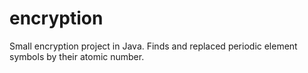 # encryption
Small encryption project in Java. Finds and replaced periodic element symbols by their atomic number.
